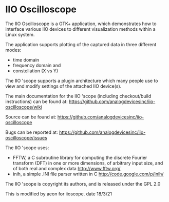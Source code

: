 IIO Oscilloscope
================

The IIO Oscilloscope is a GTK+ application, which demonstrates how to
interface various IIO devices to different visualization methods within a
Linux system.

The application supports plotting of the captured data in three different modes:
  - time domain
  - frequency domain and
  - constellation (X vs Y)

The IIO 'scope supports a plugin architecture which many people use to view
and modify settings of the attached IIO device(s).

The main documentation for the IIO 'scope (including checkout/build instructions)
can be found at:
https://github.com/analogdevicesinc/iio-oscilloscope/wiki

Source can be found at:
https://github.com/analogdevicesinc/iio-oscilloscope

Bugs can be reported at:
https://github.com/analogdevicesinc/iio-oscilloscope/issues

The IIO 'scope uses:
  - FFTW, a C subroutine library for computing the discrete Fourier transform
    (DFT) in one or more dimensions, of arbitrary input size, and of both real
    and complex data
    http://www.fftw.org/
  - inih, a simple .INI file parser written in C
    http://code.google.com/p/inih/

The IIO 'scope is copyright its authors, and is released under the GPL 2.0

This is modified by aeon for iioscope. date 18/3/21
